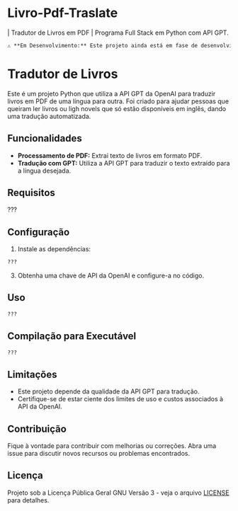 # Livro-Pdf-Traslate
| Tradutor de Livros em PDF | Programa Full Stack em Python com API GPT.
```markdown
⚠️ **Em Desenvolvimento:** Este projeto ainda está em fase de desenvolvimento. Recursos ainda estão sendo implementados.
```
# Tradutor de Livros

Este é um projeto Python que utiliza a API GPT da OpenAI para traduzir livros em PDF de uma língua para outra. Foi criado para ajudar pessoas que queiram ler livros ou ligh novels que só estão disponíveis em inglês, dando uma tradução automatizada.

## Funcionalidades

- **Processamento de PDF:** Extrai texto de livros em formato PDF.
- **Tradução com GPT:** Utiliza a API GPT para traduzir o texto extraído para a língua desejada.

## Requisitos

???

## Configuração

1. Instale as dependências:

```bash
???
```
3. Obtenha uma chave de API da OpenAI e configure-a no código.

## Uso

```bash
???
```

## Compilação para Executável

```bash
???
```

## Limitações

- Este projeto depende da qualidade da API GPT para tradução.
- Certifique-se de estar ciente dos limites de uso e custos associados à API da OpenAI.

## Contribuição

Fique à vontade para contribuir com melhorias ou correções. Abra uma issue para discutir novos recursos ou problemas encontrados.

## Licença

Projeto sob a Licença Pública Geral GNU Versão 3 - veja o arquivo [LICENSE](LICENSE.md) para detalhes.

